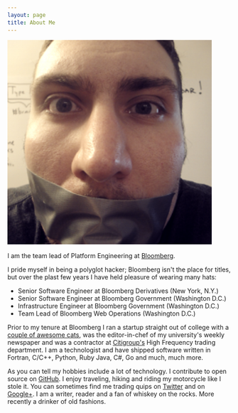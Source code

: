 ```yaml
---
layout: page
title: About Me
---
```

![Me](/public/img/duct_tape.png)

I am the team lead of Platform Engineering at [Bloomberg][1].

I pride myself in being a polyglot hacker; Bloomberg isn't the place for
titles, but over the plast few years I have held pleasure of wearing
many hats:

- Senior Software Engineer at Bloomberg Derivatives (New York, N.Y.)
- Senior Software Engineer at Bloomberg Government (Washington D.C.)
- Infrastructure Engineer at Bloomberg Government (Washington D.C.)
- Team Lead of Bloomberg Web Operations (Washington D.C.)

Prior to my tenure at Bloomberg I ran a startup straight out of college
with a [couple of awesome cats][2], was the editor-in-chef of my
university's weekly newspaper and was a contractor at [Citigroup's][3]
High Frequency trading department. I am a technologist and have shipped
software written in Fortran, C/C++, Python, Ruby Java, C#, Go and
much, much more.

As you can tell my hobbies include a lot of technology. I contribute
to open source on [GitHub][4]. I enjoy traveling, hiking and riding
my motorcycle like I stole it. You can sometimes find me trading
quips on [Twitter][5] and on [Google+][6]. I am a writer, reader
and a fan of whiskey on the rocks. More recently a drinker of old
fashions.

[1]: http://careers.bloomberg.com "Careers at Bloomberg"
[2]: http://zinkkinc.com
[3]: http://citi.com
[4]: https://github.com/johnbellone
[5]: https://twitter.com/johnbellone
[6]: https://plus.google.com/+JohnBellone

